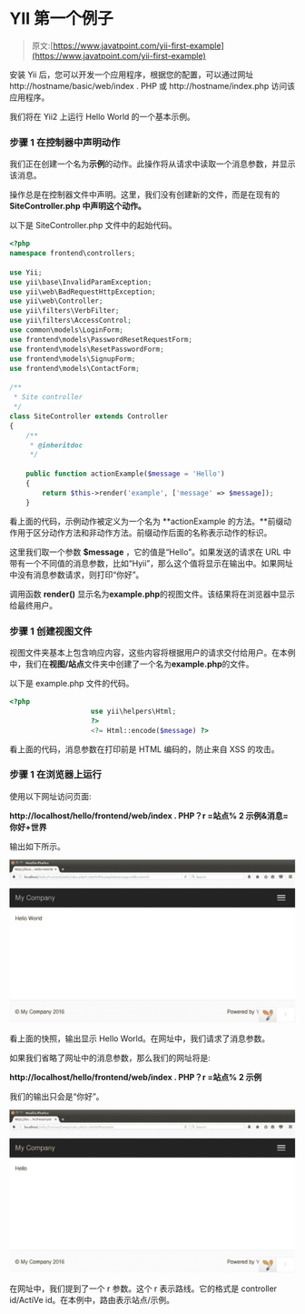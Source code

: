 # YII 第一个例子

> 原文:[https://www.javatpoint.com/yii-first-example](https://www.javatpoint.com/yii-first-example)

安装 Yii 后，您可以开发一个应用程序，根据您的配置，可以通过网址 http://hostname/basic/web/index . PHP 或 http://hostname/index.php 访问该应用程序。

我们将在 Yii2 上运行 Hello World 的一个基本示例。

### 步骤 1 在控制器中声明动作

我们正在创建一个名为**示例**的动作。此操作将从请求中读取一个消息参数，并显示该消息。

操作总是在控制器文件中声明。这里，我们没有创建新的文件，而是在现有的**SiteController.php 中声明这个动作。**

以下是 SiteController.php 文件中的起始代码。

```php
<?php 
namespace frontend\controllers; 

use Yii; 
use yii\base\InvalidParamException; 
use yii\web\BadRequestHttpException; 
use yii\web\Controller; 
use yii\filters\VerbFilter; 
use yii\filters\AccessControl; 
use common\models\LoginForm; 
use frontend\models\PasswordResetRequestForm; 
use frontend\models\ResetPasswordForm; 
use frontend\models\SignupForm; 
use frontend\models\ContactForm; 

/** 
 * Site controller 
 */ 
class SiteController extends Controller 
{ 
    /** 
     * @inheritdoc 
     */ 

    public function actionExample($message = 'Hello') 
    { 
        return $this->render('example', ['message' => $message]); 
    }

```

看上面的代码，示例动作被定义为一个名为 **actionExample 的方法。**前缀动作用于区分动作方法和非动作方法。前缀动作后面的名称表示动作的标识。

这里我们取一个参数 **$message** ，它的值是“Hello”。如果发送的请求在 URL 中带有一个不同值的消息参数，比如“Hyii”，那么这个值将显示在输出中。如果网址中没有消息参数请求，则打印“你好”。

调用函数 **render()** 显示名为**example.php**的视图文件。该结果将在浏览器中显示给最终用户。

### 步骤 1 创建视图文件

视图文件夹基本上包含响应内容，这些内容将根据用户的请求交付给用户。在本例中，我们在**视图/站点**文件夹中创建了一个名为**example.php**的文件。

以下是 example.php 文件的代码。

```php
<?php 
					use yii\helpers\Html; 
					?> 
					<?= Html::encode($message) ?>

```

看上面的代码，消息参数在打印前是 HTML 编码的，防止来自 XSS 的攻击。

### 步骤 1 在浏览器上运行

使用以下网址访问页面:

**http://localhost/hello/frontend/web/index . PHP？r =站点% 2 示例&消息=你好+世界**

输出如下所示。

![YII Running 1](img/bfad04c4a66b65cedf04120dffa09903.png)

看上面的快照，输出显示 Hello World。在网址中，我们请求了消息参数。

如果我们省略了网址中的消息参数，那么我们的网址将是:

**http://localhost/hello/frontend/web/index . PHP？r =站点% 2 示例**

我们的输出只会是“你好”。

![YII Running 2](img/9ec23f23050f21203f0e2aaaf20c6b91.png)

在网址中，我们提到了一个 r 参数。这个 r 表示路线。它的格式是 controller id/ActiVe id。在本例中，路由表示站点/示例。